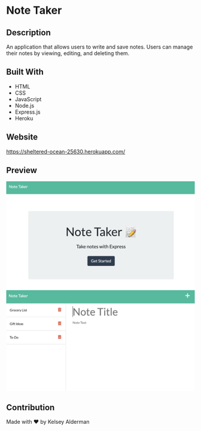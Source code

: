 # Note Taker

## Description

An application that allows users to write and save notes. Users can manage their notes by viewing, editing, and deleting them.

## Built With

- HTML
- CSS
- JavaScript
- Node.js
- Express.js
- Heroku

## Website

https://sheltered-ocean-25630.herokuapp.com/

## Preview

![Screenshot of Note Taker Home Page](assets/images/note-taker-home.jpeg)
![Screenshot of Note Taker Notes Page](assets/images/note-taker-notes.jpeg)

## Contribution

Made with ❤️ by Kelsey Alderman
